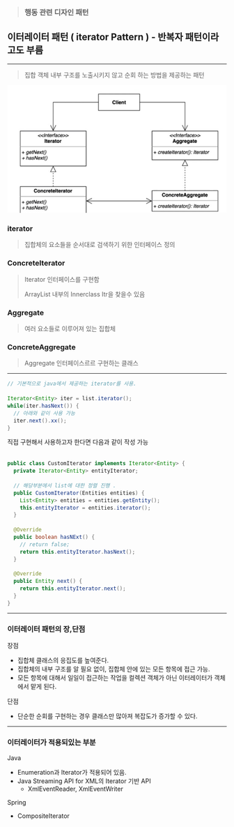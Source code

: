 > ### 행동 관련 디자인 패턴

## 이터레이터 패턴 ( iterator Pattern ) - 반복자 패턴이라고도 부름

---

> 집합 객체 내부 구조를 노출시키지 않고 순회 하는 방법을 제공하는 패턴


![img.png](img.png)

### iterator
> 집합체의 요소들을 순서대로 검색하기 위한 인터페이스 정의

### ConcreteIterator
> Iterator 인터페이스를 구현함
> 
> ArrayList 내부의 Innerclass Itr을 찾을수 있음 

### Aggregate
> 여러 요소들로 이루어져 있는 집합체

### ConcreteAggregate
> Aggregate 인터페이스르르 구현하는 클래스

---
```java
// 기본적으로 java에서 제공하는 iterator를 사용.

Iterator<Entity> iter = list.iterator();
while(iter.hasNext()) {
  // 아래와 같이 사용 가능 
  iter.next().xx();  
}
```

직접 구현해서 사용하고자 한다면 다음과 같이 작성 가능

```java

public class CustomIterator implements Iterator<Entity> {
  private Iterator<Entity> entityIterator;

  // 해당부분에서 list에 대한 정렬 진행 .
  public CustomIterator(Entities entities) {
    List<Entity> entities = entities.getEntity();
    this.entityIterator = entities.iterator();
  }
  
  @Override
  public boolean hasNExt() {
    // return false;
    return this.entityIterator.hasNext();
  }
  
  @Override
  public Entity next() {
    return this.entityIterator.next();
  }
}
```
--- 

### 이터레이터 패턴의 장,단점

장점

 - 집합체 클래스의 응집도를 높여준다.
 - 집합체의 내부 구조를 알 필요 없이, 집합체 안에 있는 모든 항목에 접근 가능.
 - 모든 항목에 대해서 일일이 접근하는 작업을 컬렉션 객체가 아닌 이터레이터가 객체에서 맡게 된다. 

단점

 - 단순한 순회를 구현하는 경우 클래스만 많아져 복잡도가 증가할 수 있다.

---

### 이터레이터가 적용되있는 부분

Java
 - Enumeration과 Iterator가 적용되어 있음.
 - Java Streaming API for XML의 Iterator 기반 API
   - XmlEventReader, XmlEventWriter

Spring
 - CompositeIterator